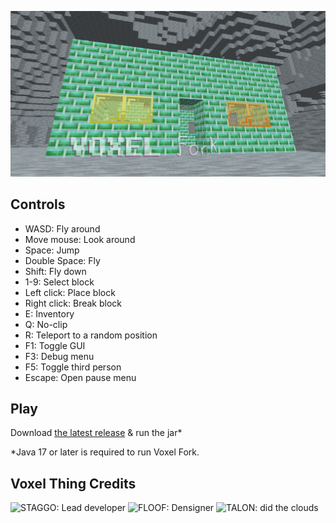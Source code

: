 ![VOXEL FORK](doc/logo.png)

## Controls
- WASD: Fly around
- Move mouse: Look around
- Space: Jump
- Double Space: Fly
- Shift: Fly down
- 1-9: Select block
- Left click: Place block
- Right click: Break block
- E: Inventory
- Q: No-clip
- R: Teleport to a random position
- F1: Toggle GUI
- F3: Debug menu
- F5: Toggle third person
- Escape: Open pause menu

## Play
Download [the latest release](https://github.com/shinevee/VoxelFork/releases/latest) & run the jar*

*Java 17 or later is required to run Voxel Fork.

## Voxel Thing Credits
![STAGGO: Lead developer](doc/credits/staggo.png)
![FLOOF: Densigner](doc/credits/floof.png)
![TALON: did the clouds](doc/credits/talon.png)
